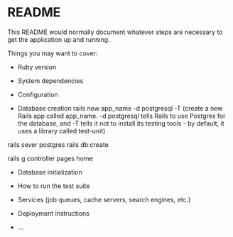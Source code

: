 # README

This README would normally document whatever steps are necessary to get the
application up and running.

Things you may want to cover:

* Ruby version

* System dependencies

* Configuration

* Database creation
rails new app_name -d postgresql -T (create a new Rails app called app_name. -d postgresql tells Rails to use Postgres for the database, and -T tells it not to install its testing tools - by default, it uses a library called test-unit)

rails sever
postgres
rails db:create


rails g controller pages home


* Database initialization

* How to run the test suite

* Services (job queues, cache servers, search engines, etc.)

* Deployment instructions

* ...
